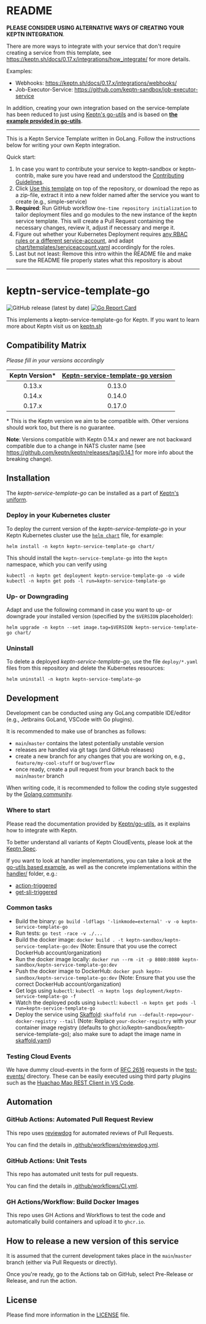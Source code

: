 # README

**PLEASE CONSIDER USING ALTERNATIVE WAYS OF CREATING YOUR KEPTN INTEGRATION**.

There are more ways to integrate with your service that don't require creating a service from this template, see https://keptn.sh/docs/0.17.x/integrations/how_integrate/ for more details.

Examples:

* Webhooks: https://keptn.sh/docs/0.17.x/integrations/webhooks/
* Job-Executor-Service: https://github.com/keptn-sandbox/job-executor-service

In addition, creating your own integration based on the service-template has been reduced to just using [Keptn's go-utils]( https://github.com/keptn/go-utils/)
and is based on [**the example provided in go-utils**](https://github.com/keptn/go-utils/tree/master/examples/go-sdk).

---

This is a Keptn Service Template written in GoLang. Follow the instructions below for writing your own Keptn integration.

Quick start:

1. In case you want to contribute your service to keptn-sandbox or keptn-contrib, make sure you have read and understood the [Contributing Guidelines](https://github.com/keptn-sandbox/contributing).
1. Click [Use this template](https://github.com/keptn-sandbox/keptn-service-template-go/generate) on top of the repository, or download the repo as a zip-file, extract it into a new folder named after the service you want to create (e.g., simple-service) 
1. **Required**: Run GitHub workflow `One-time repository initialization` to tailor deployment files and go modules to the new instance of the keptn service template. This will create a Pull Request containing the necessary changes, review it, adjust if necessary and merge it.
1. Figure out whether your Kubernetes Deployment requires [any RBAC rules or a different service-account](https://github.com/keptn-sandbox/contributing#rbac-guidelines), and adapt [chart/templates/serviceaccount.yaml](chart/templates/serviceaccount.yaml) accordingly for the roles.
1. Last but not least: Remove this intro within the README file and make sure the README file properly states what this repository is about

---

# keptn-service-template-go
![GitHub release (latest by date)](https://img.shields.io/github/v/release/keptn-sandbox/keptn-service-template-go)
[![Go Report Card](https://goreportcard.com/badge/github.com/keptn-sandbox/keptn-service-template-go)](https://goreportcard.com/report/github.com/keptn-sandbox/keptn-service-template-go)

This implements a keptn-service-template-go for Keptn. If you want to learn more about Keptn visit us on [keptn.sh](https://keptn.sh)

## Compatibility Matrix

*Please fill in your versions accordingly*

| Keptn Version* | [Keptn-service-template-go version](https://github.com/keptn-sandbox/keptn-service-template-go/releases) |
|:--------------:|:--------------------------------------------------------------------------------------------------------:|
|     0.13.x     |                                                  0.13.0                                                  |
|     0.14.x     |                                                  0.14.0                                                  |
|     0.17.x     |                                                  0.17.0                                                  |


\* This is the Keptn version we aim to be compatible with. Other versions should work too, but there is no guarantee.

**Note**: Versions compatible with Keptn 0.14.x and newer are not backward compatible due to a change in NATS cluster name
(see https://github.com/keptn/keptn/releases/tag/0.14.1 for more info about the breaking change).

## Installation

The *keptn-service-template-go* can be installed as a part of [Keptn's uniform](https://keptn.sh).

### Deploy in your Kubernetes cluster

To deploy the current version of the *keptn-service-template-go* in your Keptn Kubernetes cluster use the [`helm chart`](chart/Chart.yaml) file,
for example:

```console
helm install -n keptn keptn-service-template-go chart/
```

This should install the `keptn-service-template-go` into the `keptn` namespace, which you can verify using

```console
kubectl -n keptn get deployment keptn-service-template-go -o wide
kubectl -n keptn get pods -l run=keptn-service-template-go
```

### Up- or Downgrading

Adapt and use the following command in case you want to up- or downgrade your installed version (specified by the `$VERSION` placeholder):

```console
helm upgrade -n keptn --set image.tag=$VERSION keptn-service-template-go chart/
```

### Uninstall

To delete a deployed *keptn-service-template-go*, use the file `deploy/*.yaml` files from this repository and delete the Kubernetes resources:

```console
helm uninstall -n keptn keptn-service-template-go
```

## Development

Development can be conducted using any GoLang compatible IDE/editor (e.g., Jetbrains GoLand, VSCode with Go plugins).

It is recommended to make use of branches as follows:

* `main`/`master` contains the latest potentially unstable version
* releases are handled via git tags (and GitHub releases)
* create a new branch for any changes that you are working on, e.g., `feature/my-cool-stuff` or `bug/overflow`
* once ready, create a pull request from your branch back to the `main`/`master` branch

When writing code, it is recommended to follow the coding style suggested by the [Golang community](https://github.com/golang/go/wiki/CodeReviewComments).

### Where to start

Please read the documentation provided by [Keptn/go-utils](https://github.com/keptn/go-utils/tree/master/examples/go-sdk), as it explains how to integrate with Keptn.

To better understand all variants of Keptn CloudEvents, please look at the [Keptn Spec](https://github.com/keptn/spec).
 
If you want to look at handler implementations, you can take a look at the [go-utils based example](https://github.com/keptn/go-utils/blob/master/examples/go-sdk/handler.go), 
as well as the concrete implementations within the [handler/](handler/) folder, e.g.:
* [action-triggered](handler/action_triggered_event_handler.go)
* [get-sli-triggered](handler/get_sli_triggered_event_handler.go)

### Common tasks

* Build the binary: `go build -ldflags '-linkmode=external' -v -o keptn-service-template-go`
* Run tests: `go test -race -v ./...`
* Build the docker image: `docker build . -t keptn-sandbox/keptn-service-template-go:dev` (Note: Ensure that you use the correct DockerHub account/organization)
* Run the docker image locally: `docker run --rm -it -p 8080:8080 keptn-sandbox/keptn-service-template-go:dev`
* Push the docker image to DockerHub: `docker push keptn-sandbox/keptn-service-template-go:dev` (Note: Ensure that you use the correct DockerHub account/organization)
* Get logs using `kubectl`: `kubectl -n keptn logs deployment/keptn-service-template-go -f`
* Watch the deployed pods using `kubectl`: `kubectl -n keptn get pods -l run=keptn-service-template-go`
* Deploy the service using [Skaffold](https://skaffold.dev/): `skaffold run --default-repo=your-docker-registry --tail` (Note: Replace `your-docker-registry` with your container image registry (defaults to ghcr.io/keptn-sandbox/keptn-service-template-go); also make sure to adapt the image name in [skaffold.yaml](skaffold.yaml))


### Testing Cloud Events

We have dummy cloud-events in the form of [RFC 2616](https://ietf.org/rfc/rfc2616.txt) requests in the [test-events/](test-events/) directory. These can be easily executed using third party plugins such as the [Huachao Mao REST Client in VS Code](https://marketplace.visualstudio.com/items?itemName=humao.rest-client).

## Automation

### GitHub Actions: Automated Pull Request Review

This repo uses [reviewdog](https://github.com/reviewdog/reviewdog) for automated reviews of Pull Requests. 

You can find the details in [.github/workflows/reviewdog.yml](.github/workflows/reviewdog.yml).

### GitHub Actions: Unit Tests

This repo has automated unit tests for pull requests. 

You can find the details in [.github/workflows/CI.yml](.github/workflows/CI.yml).

### GH Actions/Workflow: Build Docker Images

This repo uses GH Actions and Workflows to test the code and automatically build containers and upload it to `ghcr.io`.

## How to release a new version of this service

It is assumed that the current development takes place in the `main`/`master` branch (either via Pull Requests or directly).

Once you're ready, go to the Actions tab on GitHub, select Pre-Release or Release, and run the action.


## License

Please find more information in the [LICENSE](LICENSE) file.
